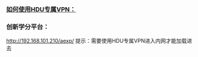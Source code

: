 ### [如何使用HDU专属VPN：](Ryclock/aboutHDU/tools/Readme.md)
  
### 创新学分平台：
  http://192.168.101.210/aexp/
  提示：需要使用HDU专属VPN进入内网才能加载进去
